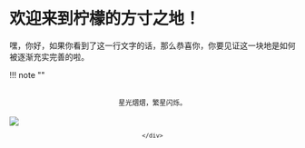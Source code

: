 # 欢迎来到柠檬的方寸之地！

嘿，你好，如果你看到了这一行文字的话，那么恭喜你，你要见证这一块地是如何被逐渐充实完善的啦。

!!! note ""
    <br><br>
    <div align="center" style="font-size:12px">
        星光熠熠，繁星闪烁。
    </div>
    <br>
    ![](https://lemonapostlepicgo.oss-cn-hangzhou.aliyuncs.com/img/202211032222975.jpg)
    <div align="center" style="font-size:12px">
        
    </div>

